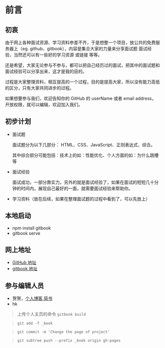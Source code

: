 # 前言

## 初衷

由于网上各种面试资源、学习资料参差不齐，于是想整一个项目，放公共的免费服务器上（eg. github、gitbook），内容是集合大家的力量来分享面试题 面试经验，当然还可以有一些好的学习资源 或链接 等等。

还是希望，大家无论参与不参与，都可以把自己经历过的面试，把其中的面试题和面试经验可以分享出来，这才是我的目的。

过程是大家整理资料，相互提高的一个过程，目的是提高大家，所以没有能力高低的区分，只有大家共同进步的过程。

如果想要参与我们，欢迎告知你的 GitHub 的 userName 或者 email address，开放权限，就可以编辑，欢迎加入我们。

## 初步计划

- 面试题

  面试题分为以下几部分： HTML、CSS、JavaScript、正则表达式、综合。

  其中综合部分可能包括：技术上的如：性能优化、个人方面的如：为什么跳槽等

- 面试经验

  面试成功，一部分靠实力，另外的就是面试经验了，如果在面试的短短几十分钟的时间内，展现自己最好的一面，就需要面试经验来帮助你。

- 学习资料（放在后续，如果在整理面试题的过程中看到了，可以先放上）

## 本地启动

- npm install gitbook
- gitbook serve

## 网上地址

- [GitHub 地址](https://github.com/springHyc/InterviewLibrary.git)
- [gitbook 地址](https://www.gitbook.com/book/hyc/interviewlibrary/details)

## 参与编辑人员

- 贺贺，[个人博客](http://blog.csdn.net/u010130282),[简书](http://www.jianshu.com/u/eddf4324a2da)
- hk
> 上传个人主页的命令
> `gitbook build`

> `git add -f _book`

> `git commit -m 'Change the page of project'`

> `git subtree push --prefix _book origin gh-pages`
